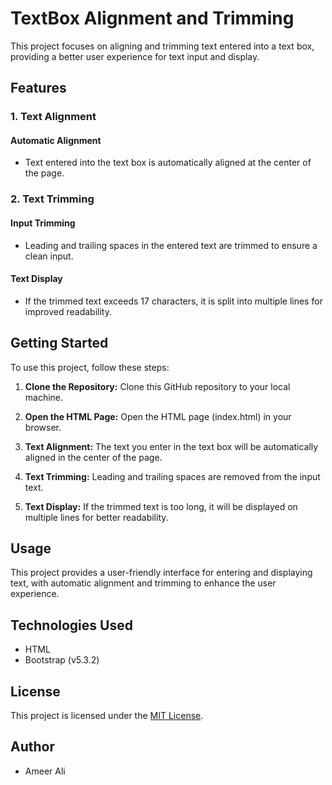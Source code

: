 # TextBox Alignment and Trimming

This project focuses on aligning and trimming text entered into a text box, providing a better user experience for text input and display.

## Features

### 1. Text Alignment

#### Automatic Alignment
- Text entered into the text box is automatically aligned at the center of the page.

### 2. Text Trimming

#### Input Trimming
- Leading and trailing spaces in the entered text are trimmed to ensure a clean input.

#### Text Display
- If the trimmed text exceeds 17 characters, it is split into multiple lines for improved readability.

## Getting Started

To use this project, follow these steps:

1. **Clone the Repository:** Clone this GitHub repository to your local machine.

2. **Open the HTML Page:** Open the HTML page (index.html) in your browser.

3. **Text Alignment:** The text you enter in the text box will be automatically aligned in the center of the page.

4. **Text Trimming:** Leading and trailing spaces are removed from the input text.

5. **Text Display:** If the trimmed text is too long, it will be displayed on multiple lines for better readability.

## Usage

This project provides a user-friendly interface for entering and displaying text, with automatic alignment and trimming to enhance the user experience.

## Technologies Used

- HTML
- Bootstrap (v5.3.2)

## License

This project is licensed under the [MIT License](LICENSE).

## Author

- Ameer Ali